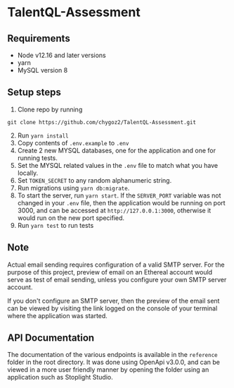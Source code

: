 # TalentQL-Assessment

## Requirements
* Node v12.16 and later versions
* yarn
* MySQL version 8

## Setup steps
1) Clone repo by running 
```
git clone https://github.com/chygoz2/TalentQL-Assessment.git
```
2) Run `yarn install`
3) Copy contents of `.env.example` to `.env`
4) Create 2 new MYSQL databases, one for the application and one for running tests.
5) Set the MYSQL related values in the `.env` file to match what you have locally.
6) Set `TOKEN_SECRET` to any random alphanumeric string.
7) Run migrations using `yarn db:migrate`.
7) To start the server, run `yarn start`. If the `SERVER_PORT` variable was not changed in your `.env` file, then the application would be running on port 3000, and can be accessed at `http://127.0.0.1:3000`, otherwise it would run on the new port specified.
8) Run `yarn test` to run tests

## Note
Actual email sending requires configuration of a valid SMTP server. For the purpose of this project, preview of email on an Ethereal account would serve as test of email sending, unless you configure your own SMTP server account.

If you don't configure an SMTP server, then the preview of the email sent can be viewed by visiting the link logged on the console of your terminal where the application was started.

## API Documentation
The documentation of the various endpoints is available in the `reference` folder in the root directory. It was done using OpenApi v3.0.0, and can be viewed in a more user friendly manner by opening the folder using an application such as Stoplight Studio.